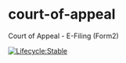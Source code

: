 # court-of-appeal
Court of Appeal - E-Filing (Form2)

[![Lifecycle:Stable](https://img.shields.io/badge/Lifecycle-Stable-97ca00)](<Redirect-URL>)

